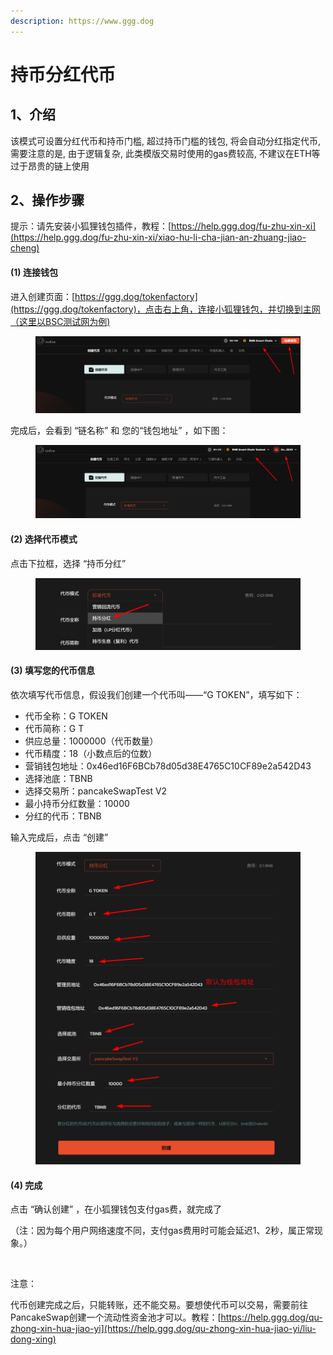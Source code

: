 ```yaml
---
description: https://www.ggg.dog
---
```


# 持币分红代币

## 1、介绍

该模式可设置分红代币和持币门槛, 超过持币门槛的钱包, 将会自动分红指定代币, 需要注意的是, 由于逻辑复杂, 此类模版交易时使用的gas费较高, 不建议在ETH等过于昂贵的链上使用

## 2、操作步骤

提示：请先安装小狐狸钱包插件，教程：[https://help.ggg.dog/fu-zhu-xin-xi](https://help.ggg.dog/fu-zhu-xin-xi/xiao-hu-li-cha-jian-an-zhuang-jiao-cheng)

#### (1) 连接钱包

进入创建页面：[https://ggg.dog/tokenfactory](https://ggg.dog/tokenfactory)，点击右上角，连接小狐狸钱包，并切换到主网（这里以BSC测试网为例)

<figure><img src="../.gitbook/assets/image (12).png" alt=""><figcaption></figcaption></figure>

完成后，会看到 “链名称” 和 您的“钱包地址” ，如下图：

<figure><img src="../.gitbook/assets/image (13).png" alt=""><figcaption></figcaption></figure>

#### (2) 选择代币模式

点击下拉框，选择 “持币分红”

<figure><img src="../.gitbook/assets/image (115).png" alt=""><figcaption></figcaption></figure>

#### (3) 填写您的代币信息

依次填写代币信息，假设我们创建一个代币叫——“G TOKEN”，填写如下：

* 代币全称：G TOKEN
* 代币简称：G T
* 供应总量：1000000（代币数量）
* 代币精度：18（小数点后的位数）
* 营销钱包地址：0x46ed16F6BCb78d05d38E4765C10CF89e2a542D43
* 选择池底：TBNB
* 选择交易所：pancakeSwapTest V2
* 最小持币分红数量：10000
* 分红的代币：TBNB

输入完成后，点击 “创建”

<figure><img src="../.gitbook/assets/000 (13).jpg" alt=""><figcaption></figcaption></figure>

#### (4) 完成

点击 “确认创建” ，在小狐狸钱包支付gas费，就完成了

（注：因为每个用户网络速度不同，支付gas费用时可能会延迟1、2秒，属正常现象。）

<figure><img src="https://lh7-us.googleusercontent.com/2gPB4235RA3JrxC7b2iAyy4Catfo71ipNYMGr_eKbHXgo6DmWEGozyuW-e7MgEyjbwFY2GmzgERXwGC-bwJkpapgVVb6pHep93nyDNYoxHq9q46sBgH-DDu1diIIRMlI3dN2yuJZxHe2x36mItxy6H8" alt=""><figcaption></figcaption></figure>

注意：

代币创建完成之后，只能转账，还不能交易。要想使代币可以交易，需要前往PancakeSwap创建一个流动性资金池才可以。教程：[https://help.ggg.dog/qu-zhong-xin-hua-jiao-yi](https://help.ggg.dog/qu-zhong-xin-hua-jiao-yi/liu-dong-xing)





